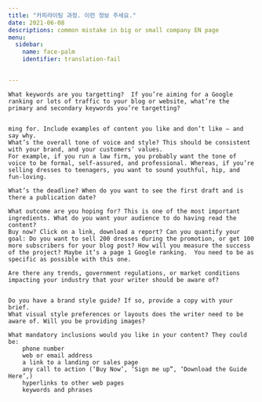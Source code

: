 ```yaml
---
title: "카피라이팅 과정. 이런 정보 주세요."
date: 2021-06-08
descriptions: common mistake in big or small company EN page
menu:
  sidebar:
    name: face-palm
    identifier: translation-fail


---
```



    What keywords are you targetting?  If you’re aiming for a Google ranking or lots of traffic to your blog or website, what’re the primary and secondary keywords you’re targetting?


    ming for. Include examples of content you like and don’t like – and say why.
    What’s the overall tone of voice and style? This should be consistent with your brand, and your customers’ values.
    For example, if you run a law firm, you probably want the tone of voice to be formal, self-assured, and professional. Whereas, if you’re selling dresses to teenagers, you want to sound youthful, hip, and fun-loving.

    What’s the deadline? When do you want to see the first draft and is there a publication date?

    What outcome are you hoping for? This is one of the most important ingredients. What do you want your audience to do having read the content?
    Buy now? Click on a link, download a report? Can you quantify your goal: Do you want to sell 200 dresses during the promotion, or get 100 more subscribers for your blog post? How will you measure the success of the project? Maybe it’s a page 1 Google ranking.  You need to be as specific as possible with this one.

    Are there any trends, government regulations, or market conditions impacting your industry that your writer should be aware of?


    Do you have a brand style guide? If so, provide a copy with your brief.
    What visual style preferences or layouts does the writer need to be aware of. Will you be providing images?

    What mandatory inclusions would you like in your content? They could be:
        phone number
        web or email address
        a link to a landing or sales page
        any call to action (‘Buy Now’, ‘Sign me up”, ‘Download the Guide Here’,)
        hyperlinks to other web pages
        keywords and phrases
